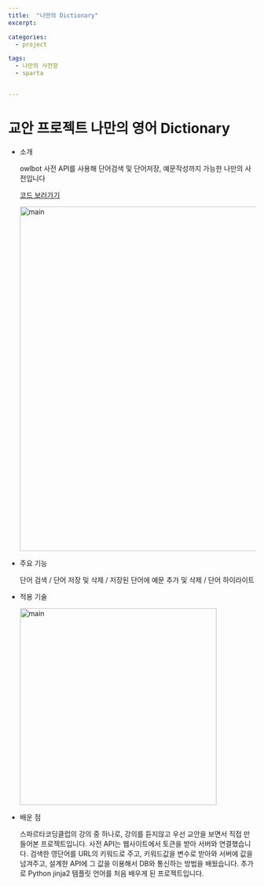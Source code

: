 ```yaml
---
title:  "나만의 Dictionary"
excerpt: 

categories:
  - project

tags:
  - 나만의 사전장
  - sparta


---
```


# 교안 프로젝트 나만의 영어 Dictionary

- 소개

  owlbot 사전 API를 사용해 단어검색 및 단어저장, 예문작성까지 가능한 나만의 사전입니다

  [코드 보러가기](https://github.com/ssunghyeon/project-dictionary)

  <img src="{{ site.url }}{{ site.baseurl }}/assets/images/dicp.png" width="700px" alt="main">

- 주요 기능

  단어 검색 / 단어 저장 및 삭제 / 저장된 단어에 예문 추가 및 삭제 / 단어 하이라이트

- 적용 기술

  <img src="{{ site.url }}{{ site.baseurl }}/assets/images/dics.png" width="400px" alt="main">

- 배운 점

  스파르타코딩클럽의 강의 중 하나로, 강의를 듣지않고 우선 교안을 보면서 직접 만들어본 프로젝트입니다. 사전 API는 웹사이트에서 토큰을 받아 서버와 연결했습니다. 검색한 영단어를 URL의 키워드로 주고, 키워드값을 변수로 받아와 서버에 값을 넘겨주고, 설계한 API에 그 값을 이용해서 DB와 통신하는 방법을 배웠습니다. 추가로 Python jinja2 템플릿 언어를 처음 배우게 된 프로젝트입니다.